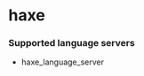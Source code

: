 <!--- THIS DOCUMENT IS AUTOMATICALLY GENERATED, DON'T EDIT IT -->
# haxe

### Supported language servers

- haxe_language_server
